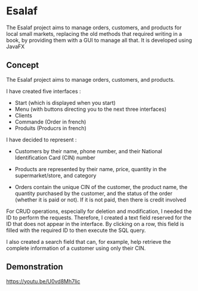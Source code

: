 # Esalaf

The Esalaf project aims to manage orders, customers, and products for local small markets, replacing the old methods that required writing in a book, by providing them with a GUI to manage all that. It is developed using JavaFX

## Concept
The Esalaf project aims to manage orders, customers, and products.

I have created five interfaces : 
- Start (which is displayed when you start)
-  Menu (with buttons directing you to the next three interfaces)
-  Clients
-  Commande (Order in french)
-  Produits (Producrs in french)

I have decided to represent :

- Customers by their name, phone number, and their National Identification Card (CIN) number

- Products are represented by their name, price, quantity in the supermarket/store, and category

- Orders contain the unique CIN of the customer, the product name, the quantity purchased by the customer, and the status of the order (whether it is paid or not). If it is not paid, then there is credit involved

For CRUD operations, especially for deletion and modification, I needed the ID to perform the requests. Therefore, I created a text field reserved for the ID that does not appear in the interface. By clicking on a row, this field is filled with the required ID to then execute the SQL query.

I also created a search field that can, for example, help retrieve the complete information of a customer using only their CIN.

## Demonstration
https://youtu.be/U0vd8Mh7lic
